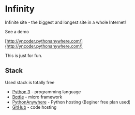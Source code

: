 # Infinity

Infinite site - the biggest and longest site in a whole Internet!

See a demo

[http://yncoder.pythonanywhere.com/](http://yncoder.pythonanywhere.com/)

This is just for fun.

## Stack

Used stack is totally free

* [Python 3](https://www.python.org/) - programming language
* [Bottle](https://github.com/bottlepy/bottlepy.org) - micro framework
* [PythonAnywhere](https://www.pythonanywhere.com/) - Python hosting (Beginer free plan used)
* [GitHub](https://github.com/yn-coder/infinity) - code hosting
